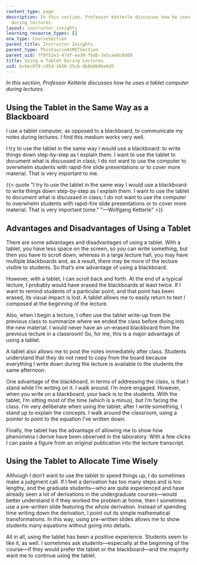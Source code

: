 ```yaml
---
content_type: page
description: In this section, Professor Ketterle discusses how he uses a tablet computer
  during lectures.
layout: instructor_insights
learning_resource_types: []
ocw_type: CourseSection
parent_title: Instructor Insights
parent_type: ThisCourseAtMITSection
parent_uid: 7f9f52e3-47df-ea39-fbdb-3e5cae0c0d88
title: Using a Tablet During Lectures
uid: bcbec978-c95d-1b56-35cb-8b8e0b9be8d5
---
```


_In this section, Professor Ketterle discusses how he uses a tablet computer during lectures._ 

Using the Tablet in the Same Way as a Blackboard
------------------------------------------------

I use a tablet computer, as opposed to a blackboard, to communicate my notes during lectures. I find this medium works very well.

I try to use the tablet in the same way I would use a blackboard: to write things down step-by-step as I explain them. I want to use the tablet to document what is discussed in class; I do not want to use the computer to overwhelm students with rapid-fire slide presentations or to cover more material. That is very important to me.

{{< quote "I try to use the tablet in the same way I would use a blackboard: to write things down step-by-step as I explain them. I want to use the tablet to document what is discussed in class; I do not want to use the computer to overwhelm students with rapid-fire slide presentations or to cover more material. That is very important tome." "—Wolfgang Ketterle" >}}

Advantages and Disadvantages of Using a Tablet
----------------------------------------------

There are some advantages and disadvantages of using a tablet. With a tablet, you have less space on the screen, so you can write something, but then you have to scroll down, whereas in a large lecture hall, you may have multiple blackboards and, as a result, there may be more of the lecture visible to students. So that’s one advantage of using a blackboard.

However, with a tablet, I can scroll back and forth. At the end of a typical lecture, I probably would have erased the blackboards at least twice. If I want to remind students of a particular point, and that point has been erased, its visual impact is lost. A tablet allows me to easily return to text I composed at the beginning of the lecture.

Also, when I begin a lecture, I often use the tablet write-up from the previous class to summarize where we ended the class before diving into the new material. I would never have an un-erased blackboard from the previous lecture in a classroom! So, for me, this is a major advantage of using a tablet.

A tablet also allows me to post the notes immediately after class. Students understand that they do not need to copy from the board because everything I write down during the lecture is available to the students the same afternoon.

One advantage of the blackboard, in terms of addressing the class, is that I stand while I’m writing on it. I walk around. I’m more engaged. However, when you write on a blackboard, your back is to the students. With the tablet, I’m sitting most of the time (which is a minus), but I’m facing the class. I’m very deliberate when using the tablet; after I write something, I stand up to explain the concepts. I walk around the classroom, using a pointer to point to the equation I’ve written down.

Finally, the tablet has the advantage of allowing me to show how phenomena I derive have been observed in the laboratory. With a few clicks I can paste a figure from an original publication into the lecture transcript.

Using the Tablet to Allocate Time Wisely
----------------------------------------

Although I don’t want to use the tablet to speed things up, I do sometimes make a judgment call. If I feel a derivation has too many steps and is too lengthy, and the graduate students—who are quite experienced and have already seen a lot of derivations in the undergraduate courses—would better understand it if they worked the problem at home, then I sometimes use a pre-written slide featuring the whole derivation. Instead of spending time writing down the derivation, I point out its simple mathematical transformations. In this way, using pre-written slides allows me to show students many equations without going into details.

All in all, using the tablet has been a positive experience. Students seem to like it, as well. I sometimes ask students—especially at the beginning of the course—if they would prefer the tablet or the blackboard—and the majority want me to continue using the tablet.